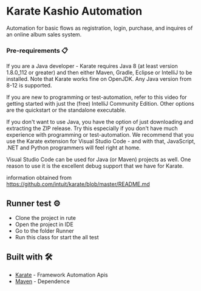 # Karate Kashio Automation 

Automation for basic flows as registration, login, purchase, and inquires of an online album sales system.

### Pre-requirements 📋

If you are a Java developer - Karate requires Java 8 (at least version 1.8.0_112 or greater) and then either Maven, Gradle, Eclipse or IntelliJ to be installed. Note that Karate works fine on OpenJDK. Any Java version from 8-12 is supported.

If you are new to programming or test-automation, refer to this video for getting started with just the (free) IntelliJ Community Edition. Other options are the quickstart or the standalone executable.

If you don't want to use Java, you have the option of just downloading and extracting the ZIP release. Try this especially if you don't have much experience with programming or test-automation. We recommend that you use the Karate extension for Visual Studio Code - and with that, JavaScript, .NET and Python programmers will feel right at home.

Visual Studio Code can be used for Java (or Maven) projects as well. One reason to use it is the excellent debug support that we have for Karate.

information obtained from  https://github.com/intuit/karate/blob/master/README.md

## Runner test  ⚙️
*  Clone the project in rute
*  Open the project in IDE
*  Go to the folder Runner 
*  Run this class for start the all test

## Built with 🛠️

* [Karate](https://github.com/intuit/karate) - Framework  Automation Apis
* [Maven](https://maven.apache.org/) - Dependence
